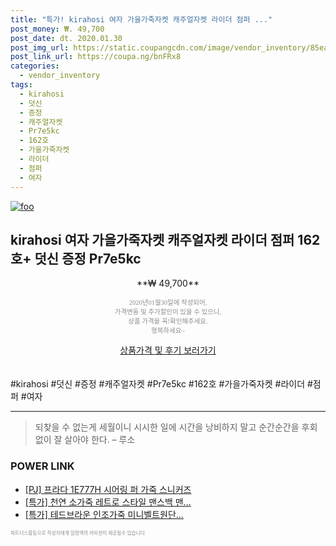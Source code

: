 ```yaml
--- 
title: "특가! kirahosi 여자 가을가죽자켓 캐주얼자켓 라이더 점퍼 ..." 
post_money: ₩. 49,700 
post_date: dt. 2020.01.30 
post_img_url: https://static.coupangcdn.com/image/vendor_inventory/85ea/d7f6a88512a47e7243e6e5633b786c67fe4615faf997e992ecea4e1c0486.jpg 
post_link_url: https://coupa.ng/bnFRx8 
categories: 
  - vendor_inventory 
tags: 
  - kirahosi 
  - 덧신 
  - 증정 
  - 캐주얼자켓 
  - Pr7e5kc 
  - 162호 
  - 가을가죽자켓 
  - 라이더 
  - 점퍼 
  - 여자 
--- 
```

[![foo](https://static.coupangcdn.com/image/vendor_inventory/85ea/d7f6a88512a47e7243e6e5633b786c67fe4615faf997e992ecea4e1c0486.jpg)](https://coupa.ng/bnFRx8) 

## kirahosi 여자 가을가죽자켓 캐주얼자켓 라이더 점퍼 162호+ 덧신 증정 Pr7e5kc 
<p style="text-align: center;">**₩ 49,700**</p> 
<p style="text-align: center;"><span style="color: #898c8f; font-family: Georgia,Times,serif; font-size: 0.75em;">2020년01월30일에 작성되어, <br>가격변동 및 추가할인이 있을 수 있으니,<br> 상품 가격을 꼭!확인해주세요.<br>행복하세요~</span> 
</p>	 
<div markdown="0" style="text-align: center;"><a href="https://coupa.ng/bnFRx8" class="btn btn--success">상품가격 및 후기 보러가기</a></div> 
<br><br> 
  #kirahosi #덧신 #증정 #캐주얼자켓 #Pr7e5kc #162호 #가을가죽자켓 #라이더 #점퍼 #여자 
<hr> 

> 되찾을 수 없는게 세월이니 시시한 일에 시간을 낭비하지 말고 순간순간을 후회 없이 잘 살아야 한다. – 루소 


### POWER LINK

* <a href="https://blog.naver.com/sakai111/221784678638" target="_blank">[PJ] 프라다 1E777H 시어링 퍼 가죽 스니커즈</a>
* <a href="https://blog.naver.com/sakai111/221789510272" target="_blank">[특가] 천연 소가죽 레트로 스타일 맨스백 맨...</a>
* <a href="https://blog.naver.com/santokki14/221790309299" target="_blank">[특가] 테드브라운 인조가죽 미니벨트원단...</a>

<span style="color: #898c8f; font-family: Georgia,Times,serif; font-size: 0.55em;">파트너스활동으로 작성자에게 일정액의 커미션이 제공될수 있습니다.</span> 
